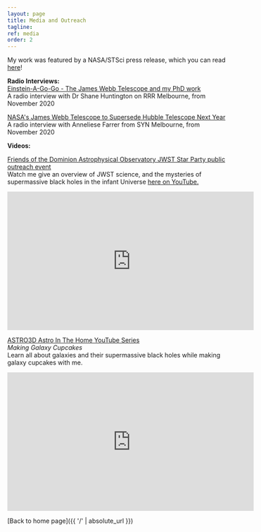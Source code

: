 ```yaml
---
layout: page
title: Media and Outreach
tagline:
ref: media
order: 2
---
```


My work was featured by a NASA/STSci press release, which you can read [here](https://www.nasa.gov/feature/goddard/2020/simulations-show-webb-telescope-can-reveal-distant-galaxies-hidden-in-quasars-glare/)!

**Radio Interviews:** <br>
[Einstein-A-Go-Go - The James Webb Telescope and my PhD work](https://www.rrr.org.au/shared/podcast-episode/4740/2311000)  
A radio interview with Dr Shane Huntington on RRR Melbourne, from November 2020

[NASA's James Webb Telescope to Supersede Hubble Telescope Next Year](http://syn.org.au/nasa-james-webb-telescope-supersede-hubble/)  
A radio interview with Anneliese Farrer from SYN Melbourne, from November 2020

**Videos:**<br>

[Friends of the Dominion Astrophysical Observatory JWST Star Party public outreach event](https://centreoftheuniverse.org/events/2021/12/18/webb-inar-the-jwst-star-party-part-2#)  
Watch me give an overview of JWST science, and the mysteries of supermassive black holes in the infant Universe [here on YouTube.](https://www.youtube.com/watch?v=QkiDJ1z6WkQ&ab_channel=FriendsoftheDAO)


<iframe width="560" height="315" src="https://www.youtube.com/embed/QkiDJ1z6WkQ" title="YouTube video player" frameborder="0" allow="accelerometer; autoplay; clipboard-write; encrypted-media; gyroscope; picture-in-picture" allowfullscreen></iframe>

[ASTRO3D Astro In The Home YouTube Series](https://astro3d.org.au/education-and-outreach/astro-in-the-home/)  
*Making Galaxy Cupcakes*<br>
Learn all about galaxies and their supermassive black holes while making galaxy cupcakes with me.
<iframe width="560" height="315" src="https://www.youtube.com/embed/uwCbAT2DoTY" frameborder="0" allow="accelerometer; autoplay; clipboard-write; encrypted-media; gyroscope; picture-in-picture" allowfullscreen></iframe>

[Back to home page]({{ '/' | absolute_url }})
